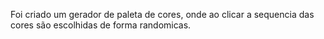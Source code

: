 Foi criado um gerador de paleta de cores, onde ao clicar a sequencia das cores são escolhidas de forma randomicas.